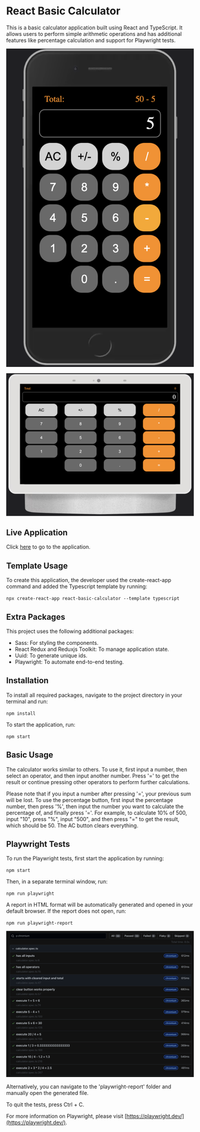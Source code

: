 # React Basic Calculator

This is a basic calculator application built using React and TypeScript. It allows users to perform simple arithmetic operations and has additional features like percentage calculation and support for Playwright tests.

![basic-react-calculator](https://github.com/arturguimaraes/basic-react-calculator/blob/main/src/assets/mobile.png?raw=true)

![basic-react-calculator](https://github.com/arturguimaraes/basic-react-calculator/blob/main/src/assets/pc.png?raw=true)

## Live Application

Click [here](https://arturguimaraes.github.io/basic-react-calculator/) to go to the application.

## Template Usage

To create this application, the developer used the create-react-app command and added the Typescript template by running:

`npx create-react-app react-basic-calculator --template typescript`

## Extra Packages

This project uses the following additional packages:

- Sass: For styling the components.
- React Redux and Reduxjs Toolkit: To manage application state.
- Uuid: To generate unique ids.
- Playwright: To automate end-to-end testing.

## Installation

To install all required packages, navigate to the project directory in your terminal and run:

`npm install`

To start the application, run:

`npm start`

## Basic Usage

The calculator works similar to others. To use it, first input a number, then select an operator, and then input another number. Press '=' to get the result or continue pressing other operators to perform further calculations.

Please note that if you input a number after pressing '=', your previous sum will be lost. To use the percentage button, first input the percentage number, then press '%', then input the number you want to calculate the percentage of, and finally press '='. For example, to calculate 10% of 500, input "10", press "%", input "500", and then press "=" to get the result, which should be 50. The AC button clears everything.

## Playwright Tests

To run the Playwright tests, first start the application by running:

`npm start`

Then, in a separate terminal window, run:

`npm run playwright`

A report in HTML format will be automatically generated and opened in your default browser. If the report does not open, run:

`npm run playwright-report`

![basic-react-calculator](https://github.com/arturguimaraes/basic-react-calculator/blob/main/src/assets/tests.png?raw=true)

Alternatively, you can navigate to the 'playwright-report' folder and manually open the generated file.

To quit the tests, press Ctrl + C.

For more information on Playwright, please visit [https://playwright.dev/](https://playwright.dev/).
